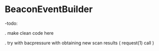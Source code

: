# BeaconEventBuilder

-todo:

. make clean code here

. try with bacpressure with obtaining new scan results ( request(1) call )
